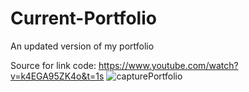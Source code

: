# Current-Portfolio
An updated version of my portfolio


Source for link code: https://www.youtube.com/watch?v=k4EGA95ZK4o&t=1s
![capturePortfolio](https://github.com/ACFcoding/Current-Portfolio/assets/128546733/561d42b8-9c3a-4d46-8fc3-9dafb1805d6a)
